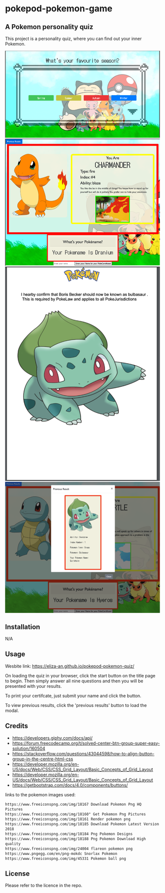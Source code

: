# pokepod-pokemon-game

## A Pokemon personality quiz

This project is a personality quiz, where you can find out your inner Pokemon. 

![](questions-page.png)  ![](results-page.png)  ![](pdf%20certificate.png)  ![](previous-results.png)  

## Installation

N/A

## Usage

Wesbite link: https://eliza-an.github.io/pokepod-pokemon-quiz/ 

On loading the quiz in your browser, click the start button on the title page to begin. Then simply answer all nine questions and then you will be presented with your results. 

To print your certifcate, just submit your name and click the button.

To view previous results, click the 'previous results' button to load the modal.

## Credits

- https://developers.giphy.com/docs/api/
- https://forum.freecodecamp.org/t/solved-center-btn-group-super-easy-solution/160504
- https://stackoverflow.com/questions/43044598/how-to-align-button-group-in-the-centre-html-css
- https://developer.mozilla.org/en-US/docs/Web/CSS/CSS_Grid_Layout/Basic_Concepts_of_Grid_Layout
- https://developer.mozilla.org/en-US/docs/Web/CSS/CSS_Grid_Layout/Basic_Concepts_of_Grid_Layout
- https://getbootstrap.com/docs/4.0/components/buttons/


links to the pokemon images used: 
    
    https://www.freeiconspng.com/img/18167 Download Pokemon Png HQ Pictures
    https://www.freeiconspng.com/img/18160" Get Pokemon Png Pictures
    https://www.freeiconspng.com/img/18161 Render pokemon png
    https://www.freeiconspng.com/img/18185 Download Pokemon Latest Version 2018      
    https://www.freeiconspng.com/img/18184 Png Pokemon Designs
    https://www.freeiconspng.com/img/18188 Png Pokemon Download High quality
    https://www.freeiconspng.com/img/24004 flareon pokemon png
    https://www.pngegg.com/en/png-mokdc Snorlax Pokemon
    https://www.freeiconspng.com/img/45331 Pokemon ball png
## License

Please refer to the licence in the repo.
